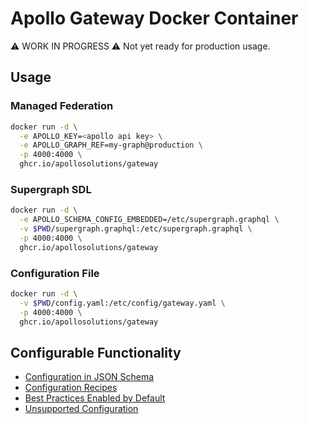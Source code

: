 # Apollo Gateway Docker Container

⚠️ WORK IN PROGRESS ⚠️ Not yet ready for production usage.

## Usage

### Managed Federation

```sh
docker run -d \
  -e APOLLO_KEY=<apollo api key> \
  -e APOLLO_GRAPH_REF=my-graph@production \
  -p 4000:4000 \
  ghcr.io/apollosolutions/gateway
```

### Supergraph SDL

```sh
docker run -d \
  -e APOLLO_SCHEMA_CONFIG_EMBEDDED=/etc/supergraph.graphql \
  -v $PWD/supergraph.graphql:/etc/supergraph.graphql \
  -p 4000:4000 \
  ghcr.io/apollosolutions/gateway
```

### Configuration File

```sh
docker run -d \
  -v $PWD/config.yaml:/etc/config/gateway.yaml \
  -p 4000:4000 \
  ghcr.io/apollosolutions/gateway
```

## Configurable Functionality

- [Configuration in JSON Schema](https://github.com/apollosolutions/gateway-container/blob/main/src/config.schema.json)
- [Configuration Recipes](https://github.com/apollosolutions/gateway-container/blob/main/docs/recipes.md)
- [Best Practices Enabled by Default](https://github.com/apollosolutions/gateway-container/blob/main/docs/best-practices.md)
- [Unsupported Configuration](https://github.com/apollosolutions/gateway-container/blob/main/docs/unsupported-configuration.md)
